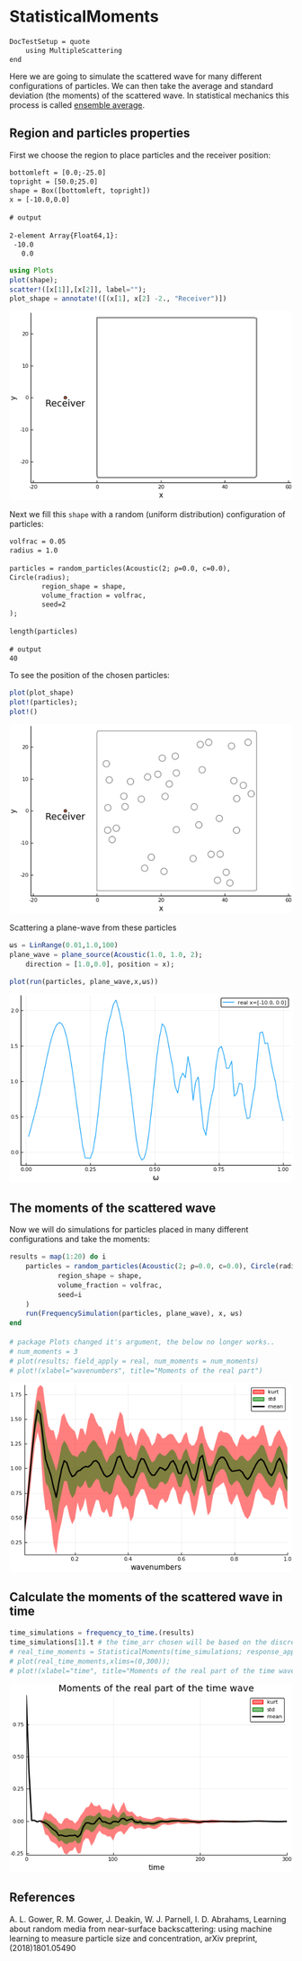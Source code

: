 # StatisticalMoments

```@meta
DocTestSetup = quote
    using MultipleScattering
end
```

Here we are going to simulate the scattered wave for many different configurations of particles. We can then take the average and standard deviation (the moments) of the scattered wave. In statistical mechanics this process is called [ensemble average](https://en.wikipedia.org/wiki/Ensemble_average_(statistical_mechanics)).

## Region and particles properties

First we choose the region to place particles and the receiver position:
```jldoctest moments; output = false
bottomleft = [0.0;-25.0]
topright = [50.0;25.0]
shape = Box([bottomleft, topright])
x = [-10.0,0.0]

# output

2-element Array{Float64,1}:
 -10.0
   0.0
```
```julia
using Plots
plot(shape);
scatter!([x[1]],[x[2]], label="");
plot_shape = annotate!([(x[1], x[2] -2., "Receiver")])
```
![Plot of shape and receiver](shape_receiver.png)

Next we fill this `shape` with a random (uniform distribution) configuration of particles:
```jldoctest moments
volfrac = 0.05
radius = 1.0

particles = random_particles(Acoustic(2; ρ=0.0, c=0.0), Circle(radius);
        region_shape = shape,
        volume_fraction = volfrac,
        seed=2
);

length(particles)

# output
40
```
To see the position of the chosen particles:
```julia
plot(plot_shape)
plot!(particles);
plot!()
```
![Plot particles](plot_particles.png)

Scattering a plane-wave from these particles  
```julia
ωs = LinRange(0.01,1.0,100)
plane_wave = plane_source(Acoustic(1.0, 1.0, 2);
    direction = [1.0,0.0], position = x);
```
```julia
plot(run(particles, plane_wave,x,ωs))
```
![](plot_result.png)


## The moments of the scattered wave
Now we will do simulations for particles placed in many different configurations and take the moments:
```julia
results = map(1:20) do i
    particles = random_particles(Acoustic(2; ρ=0.0, c=0.0), Circle(radius);
            region_shape = shape,
            volume_fraction = volfrac,
            seed=i
    )
    run(FrequencySimulation(particles, plane_wave), x, ωs)
end

# package Plots changed it's argument, the below no longer works..
# num_moments = 3
# plot(results; field_apply = real, num_moments = num_moments)
# plot!(xlabel="wavenumbers", title="Moments of the real part")
```
![Moments of the real part the scattered waves](plot_moments.png)

## Calculate the moments of the scattered wave in time
```julia
time_simulations = frequency_to_time.(results)
time_simulations[1].t # the time_arr chosen will be based on the discrete Fourier transform of simulations[1].k_arr
# real_time_moments = StatisticalMoments(time_simulations; response_apply=real) # moments of the real part
# plot(real_time_moments,xlims=(0,300));
# plot!(xlabel="time", title="Moments of the real part of the time wave")
```
![Moments of the real part the scattered waves in time](plot_time_moments.png)


## References

A. L. Gower, R. M. Gower, J. Deakin, W. J. Parnell, I. D. Abrahams,
Learning about random media from near-surface backscattering:
using machine learning to measure particle size and concentration,
arXiv preprint,
(2018)1801.05490
